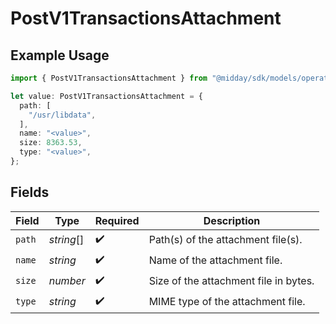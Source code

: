 # PostV1TransactionsAttachment

## Example Usage

```typescript
import { PostV1TransactionsAttachment } from "@midday/sdk/models/operations";

let value: PostV1TransactionsAttachment = {
  path: [
    "/usr/libdata",
  ],
  name: "<value>",
  size: 8363.53,
  type: "<value>",
};
```

## Fields

| Field                                 | Type                                  | Required                              | Description                           |
| ------------------------------------- | ------------------------------------- | ------------------------------------- | ------------------------------------- |
| `path`                                | *string*[]                            | :heavy_check_mark:                    | Path(s) of the attachment file(s).    |
| `name`                                | *string*                              | :heavy_check_mark:                    | Name of the attachment file.          |
| `size`                                | *number*                              | :heavy_check_mark:                    | Size of the attachment file in bytes. |
| `type`                                | *string*                              | :heavy_check_mark:                    | MIME type of the attachment file.     |